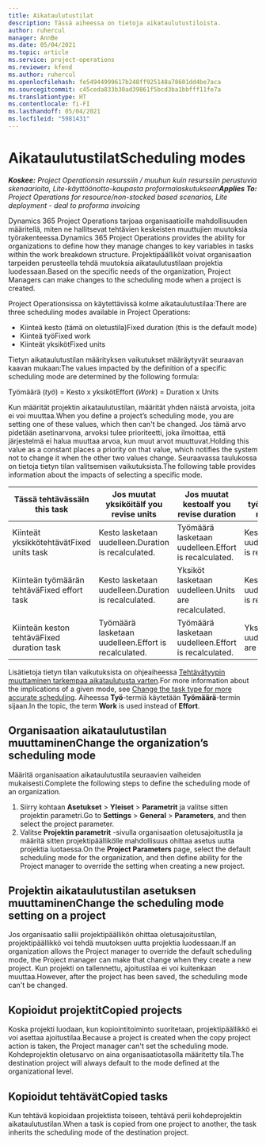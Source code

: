 ```yaml
---
title: Aikataulutustilat
description: Tässä aiheessa on tietoja aikataulutustiloista.
author: ruhercul
manager: AnnBe
ms.date: 05/04/2021
ms.topic: article
ms.service: project-operations
ms.reviewer: kfend
ms.author: ruhercul
ms.openlocfilehash: fe54944999617b248ff925148a78601dd4be7aca
ms.sourcegitcommit: c45ceda833b30ad39861f5bcd3ba1bbfff11fe7a
ms.translationtype: HT
ms.contentlocale: fi-FI
ms.lasthandoff: 05/04/2021
ms.locfileid: "5981431"
---
```

# <a name="scheduling-modes"></a><span data-ttu-id="ba9ee-103">Aikataulutustilat</span><span class="sxs-lookup"><span data-stu-id="ba9ee-103">Scheduling modes</span></span>

<span data-ttu-id="ba9ee-104">_**Koskee:** Project Operationsin resurssiin / muuhun kuin resurssiin perustuvia skenaarioita, Lite-käyttöönotto-kaupasta proformalaskutukseen_</span><span class="sxs-lookup"><span data-stu-id="ba9ee-104">_**Applies To:** Project Operations for resource/non-stocked based scenarios, Lite deployment - deal to proforma invoicing_</span></span>


<span data-ttu-id="ba9ee-105">Dynamics 365 Project Operations tarjoaa organisaatioille mahdollisuuden määritellä, miten ne hallitsevat tehtävien keskeisten muuttujien muutoksia työrakenteessa.</span><span class="sxs-lookup"><span data-stu-id="ba9ee-105">Dynamics 365 Project Operations provides the ability for organizations to define how they manage changes to key variables in tasks within the work breakdown structure.</span></span> <span data-ttu-id="ba9ee-106">Projektipäälliköt voivat organisaation tarpeiden perusteella tehdä muutoksia aikataulutustilaan projektia luodessaan.</span><span class="sxs-lookup"><span data-stu-id="ba9ee-106">Based on the specific needs of the organization, Project Managers can make changes to the scheduling mode when a project is created.</span></span>

<span data-ttu-id="ba9ee-107">Project Operationsissa on käytettävissä kolme aikataulutustilaa:</span><span class="sxs-lookup"><span data-stu-id="ba9ee-107">There are three scheduling modes available in Project Operations:</span></span>

  - <span data-ttu-id="ba9ee-108">Kiinteä kesto (tämä on oletustila)</span><span class="sxs-lookup"><span data-stu-id="ba9ee-108">Fixed duration (this is the default mode)</span></span>
  - <span data-ttu-id="ba9ee-109">Kiinteä työ</span><span class="sxs-lookup"><span data-stu-id="ba9ee-109">Fixed work</span></span>
  - <span data-ttu-id="ba9ee-110">Kiinteät yksiköt</span><span class="sxs-lookup"><span data-stu-id="ba9ee-110">Fixed units</span></span>

<span data-ttu-id="ba9ee-111">Tietyn aikataulutustilan määrityksen vaikutukset määräytyvät seuraavan kaavan mukaan:</span><span class="sxs-lookup"><span data-stu-id="ba9ee-111">The values impacted by the definition of a specific scheduling mode are determined by the following formula:</span></span>

  <span data-ttu-id="ba9ee-112">Työmäärä (*työ*) = Kesto x yksiköt</span><span class="sxs-lookup"><span data-stu-id="ba9ee-112">Effort (*Work*) = Duration x Units</span></span>

<span data-ttu-id="ba9ee-113">Kun määrität projektin aikataulutustilan, määrität yhden näistä arvoista, joita ei voi muuttaa.</span><span class="sxs-lookup"><span data-stu-id="ba9ee-113">When you define a project’s scheduling mode, you are setting one of these values, which then can't be changed.</span></span> <span data-ttu-id="ba9ee-114">Jos tämä arvo pidetään asetinarvona, arvoksi tulee prioriteetti, joka ilmoittaa, että järjestelmä ei halua muuttaa arvoa, kun muut arvot muuttuvat.</span><span class="sxs-lookup"><span data-stu-id="ba9ee-114">Holding this value as a constant places a priority on that value, which notifies the system not to change it when the other two values change.</span></span> <span data-ttu-id="ba9ee-115">Seuraavassa taulukossa on tietoja tietyn tilan valitsemisen vaikutuksista.</span><span class="sxs-lookup"><span data-stu-id="ba9ee-115">The following table provides information about the impacts of selecting a specific mode.</span></span>

| <span data-ttu-id="ba9ee-116">**Tässä tehtävässä**</span><span class="sxs-lookup"><span data-stu-id="ba9ee-116">**In this task**</span></span>             | <span data-ttu-id="ba9ee-117">**Jos muutat yksiköitä**</span><span class="sxs-lookup"><span data-stu-id="ba9ee-117">**If you revise units**</span></span>   | <span data-ttu-id="ba9ee-118">**Jos muutat kestoa**</span><span class="sxs-lookup"><span data-stu-id="ba9ee-118">**If you revise duration**</span></span> | <span data-ttu-id="ba9ee-119">**Jos muutat työmäärää**</span><span class="sxs-lookup"><span data-stu-id="ba9ee-119">**If you revise effort**</span></span>  |
|----------------------|---------------------------|----------------------------|---------------------------|
| <span data-ttu-id="ba9ee-120">Kiinteät yksikkötehtävät</span><span class="sxs-lookup"><span data-stu-id="ba9ee-120">Fixed units task</span></span>     | <span data-ttu-id="ba9ee-121">Kesto lasketaan uudelleen.</span><span class="sxs-lookup"><span data-stu-id="ba9ee-121">Duration is recalculated.</span></span> | <span data-ttu-id="ba9ee-122">Työmäärä lasketaan uudelleen.</span><span class="sxs-lookup"><span data-stu-id="ba9ee-122">Effort is recalculated.</span></span>    | <span data-ttu-id="ba9ee-123">Kesto lasketaan uudelleen.</span><span class="sxs-lookup"><span data-stu-id="ba9ee-123">Duration is recalculated.</span></span> |
| <span data-ttu-id="ba9ee-124">Kiinteän työmäärän tehtävä</span><span class="sxs-lookup"><span data-stu-id="ba9ee-124">Fixed effort task</span></span>    | <span data-ttu-id="ba9ee-125">Kesto lasketaan uudelleen.</span><span class="sxs-lookup"><span data-stu-id="ba9ee-125">Duration is recalculated.</span></span> | <span data-ttu-id="ba9ee-126">Yksiköt lasketaan uudelleen.</span><span class="sxs-lookup"><span data-stu-id="ba9ee-126">Units are recalculated.</span></span>    | <span data-ttu-id="ba9ee-127">Kesto lasketaan uudelleen.</span><span class="sxs-lookup"><span data-stu-id="ba9ee-127">Duration is recalculated.</span></span> |
| <span data-ttu-id="ba9ee-128">Kiinteän keston tehtävä</span><span class="sxs-lookup"><span data-stu-id="ba9ee-128">Fixed duration task</span></span>  | <span data-ttu-id="ba9ee-129">Työmäärä lasketaan uudelleen.</span><span class="sxs-lookup"><span data-stu-id="ba9ee-129">Effort is recalculated.</span></span>   | <span data-ttu-id="ba9ee-130">Työmäärä lasketaan uudelleen.</span><span class="sxs-lookup"><span data-stu-id="ba9ee-130">Effort is recalculated.</span></span>    | <span data-ttu-id="ba9ee-131">Yksiköt lasketaan uudelleen.</span><span class="sxs-lookup"><span data-stu-id="ba9ee-131">Units are recalculated.</span></span>   |

<span data-ttu-id="ba9ee-132">Lisätietoja tietyn tilan vaikutuksista on ohjeaiheessa [Tehtävätyypin muuttaminen tarkempaa aikataulutusta varten](https://support.microsoft.com/en-us/office/change-the-task-type-for-more-accurate-scheduling-b0b969ad-45bc-4e9e-8967-435587548a72).</span><span class="sxs-lookup"><span data-stu-id="ba9ee-132">For more information about the implications of a given mode, see [Change the task type for more accurate scheduling](https://support.microsoft.com/en-us/office/change-the-task-type-for-more-accurate-scheduling-b0b969ad-45bc-4e9e-8967-435587548a72).</span></span> <span data-ttu-id="ba9ee-133">Aiheessa **Työ**-termiä käytetään **Työmäärä**-termin sijaan.</span><span class="sxs-lookup"><span data-stu-id="ba9ee-133">In the topic, the term **Work** is used instead of **Effort**.</span></span>

## <a name="change-the-organizations-scheduling-mode"></a><span data-ttu-id="ba9ee-134">Organisaation aikataulutustilan muuttaminen</span><span class="sxs-lookup"><span data-stu-id="ba9ee-134">Change the organization’s scheduling mode</span></span>

<span data-ttu-id="ba9ee-135">Määritä organisaation aikataulutustila seuraavien vaiheiden mukaisesti.</span><span class="sxs-lookup"><span data-stu-id="ba9ee-135">Complete the following steps to define the scheduling mode of an organization.</span></span>

1. <span data-ttu-id="ba9ee-136">Siirry kohtaan **Asetukset** \> **Yleiset** \> **Parametrit** ja valitse sitten projektin parametri.</span><span class="sxs-lookup"><span data-stu-id="ba9ee-136">Go to **Settings** \> **General** \> **Parameters**, and then select the project parameter.</span></span> 
2. <span data-ttu-id="ba9ee-137">Valitse **Projektin parametrit** -sivulla organisaation oletusajoitustila ja määritä sitten projektipäällikölle mahdollisuus ohittaa asetus uutta projektia luotaessa.</span><span class="sxs-lookup"><span data-stu-id="ba9ee-137">On the **Project Parameters** page, select the default scheduling mode for the organization, and then define ability for the Project manager to override the setting when creating a new project.</span></span>

## <a name="change-the-scheduling-mode-setting-on-a-project"></a><span data-ttu-id="ba9ee-138">Projektin aikataulutustilan asetuksen muuttaminen</span><span class="sxs-lookup"><span data-stu-id="ba9ee-138">Change the scheduling mode setting on a project</span></span>

<span data-ttu-id="ba9ee-139">Jos organisaatio sallii projektipäällikön ohittaa oletusajoitustilan, projektipäällikkö voi tehdä muutoksen uutta projektia luodessaan.</span><span class="sxs-lookup"><span data-stu-id="ba9ee-139">If an organization allows the Project manager to override the default scheduling mode, the Project manager can make that change when they create a new project.</span></span> <span data-ttu-id="ba9ee-140">Kun projekti on tallennettu, ajoitustilaa ei voi kuitenkaan muuttaa.</span><span class="sxs-lookup"><span data-stu-id="ba9ee-140">However, after the project has been saved, the scheduling mode can't be changed.</span></span>

## <a name="copied-projects"></a><span data-ttu-id="ba9ee-141">Kopioidut projektit</span><span class="sxs-lookup"><span data-stu-id="ba9ee-141">Copied projects</span></span>

<span data-ttu-id="ba9ee-142">Koska projekti luodaan, kun kopiointitoiminto suoritetaan, projektipäällikkö ei voi asettaa ajoitustilaa.</span><span class="sxs-lookup"><span data-stu-id="ba9ee-142">Because a project is created when the copy project action is taken, the Project manager can't set the scheduling mode.</span></span> <span data-ttu-id="ba9ee-143">Kohdeprojektin oletusarvo on aina organisaatiotasolla määritetty tila.</span><span class="sxs-lookup"><span data-stu-id="ba9ee-143">The destination project will always default to the mode defined at the organizational level.</span></span>

## <a name="copied-tasks"></a><span data-ttu-id="ba9ee-144">Kopioidut tehtävät</span><span class="sxs-lookup"><span data-stu-id="ba9ee-144">Copied tasks</span></span>

<span data-ttu-id="ba9ee-145">Kun tehtävä kopioidaan projektista toiseen, tehtävä perii kohdeprojektin aikataulutustilan.</span><span class="sxs-lookup"><span data-stu-id="ba9ee-145">When a task is copied from one project to another, the task inherits the scheduling mode of the destination project.</span></span>
